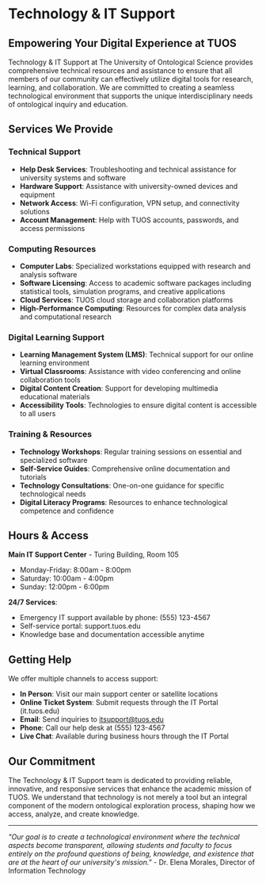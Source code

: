 # Technology & IT Support

## Empowering Your Digital Experience at TUOS

Technology & IT Support at The University of Ontological Science provides comprehensive technical resources and assistance to ensure that all members of our community can effectively utilize digital tools for research, learning, and collaboration. We are committed to creating a seamless technological environment that supports the unique interdisciplinary needs of ontological inquiry and education.

## Services We Provide

### Technical Support
- **Help Desk Services**: Troubleshooting and technical assistance for university systems and software
- **Hardware Support**: Assistance with university-owned devices and equipment
- **Network Access**: Wi-Fi configuration, VPN setup, and connectivity solutions
- **Account Management**: Help with TUOS accounts, passwords, and access permissions

### Computing Resources
- **Computer Labs**: Specialized workstations equipped with research and analysis software
- **Software Licensing**: Access to academic software packages including statistical tools, simulation programs, and creative applications
- **Cloud Services**: TUOS cloud storage and collaboration platforms
- **High-Performance Computing**: Resources for complex data analysis and computational research

### Digital Learning Support
- **Learning Management System (LMS)**: Technical support for our online learning environment
- **Virtual Classrooms**: Assistance with video conferencing and online collaboration tools
- **Digital Content Creation**: Support for developing multimedia educational materials
- **Accessibility Tools**: Technologies to ensure digital content is accessible to all users

### Training & Resources
- **Technology Workshops**: Regular training sessions on essential and specialized software
- **Self-Service Guides**: Comprehensive online documentation and tutorials
- **Technology Consultations**: One-on-one guidance for specific technological needs
- **Digital Literacy Programs**: Resources to enhance technological competence and confidence

## Hours & Access

**Main IT Support Center** - Turing Building, Room 105
- Monday-Friday: 8:00am - 8:00pm
- Saturday: 10:00am - 4:00pm
- Sunday: 12:00pm - 6:00pm

**24/7 Services**:
- Emergency IT support available by phone: (555) 123-4567
- Self-service portal: support.tuos.edu
- Knowledge base and documentation accessible anytime

## Getting Help

We offer multiple channels to access support:
- **In Person**: Visit our main support center or satellite locations
- **Online Ticket System**: Submit requests through the IT Portal (it.tuos.edu)
- **Email**: Send inquiries to itsupport@tuos.edu
- **Phone**: Call our help desk at (555) 123-4567
- **Live Chat**: Available during business hours through the IT Portal

## Our Commitment

The Technology & IT Support team is dedicated to providing reliable, innovative, and responsive services that enhance the academic mission of TUOS. We understand that technology is not merely a tool but an integral component of the modern ontological exploration process, shaping how we access, analyze, and create knowledge.

---

*"Our goal is to create a technological environment where the technical aspects become transparent, allowing students and faculty to focus entirely on the profound questions of being, knowledge, and existence that are at the heart of our university's mission."* - Dr. Elena Morales, Director of Information Technology